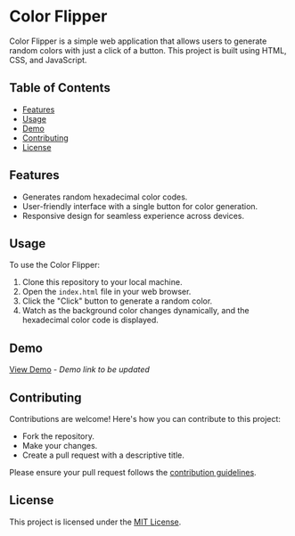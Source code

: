 # Color Flipper

Color Flipper is a simple web application that allows users to generate random colors with just a click of a button. This project is built using HTML, CSS, and JavaScript.

## Table of Contents
- [Features](#features)
- [Usage](#usage)
- [Demo](#demo)
- [Contributing](#contributing)
- [License](#license)

## Features
- Generates random hexadecimal color codes.
- User-friendly interface with a single button for color generation.
- Responsive design for seamless experience across devices.

## Usage
To use the Color Flipper:
1. Clone this repository to your local machine.
2. Open the `index.html` file in your web browser.
3. Click the "Click" button to generate a random color.
4. Watch as the background color changes dynamically, and the hexadecimal color code is displayed.

## Demo
[View Demo](#) - *Demo link to be updated*

## Contributing
Contributions are welcome! Here's how you can contribute to this project:
- Fork the repository.
- Make your changes.
- Create a pull request with a descriptive title.

Please ensure your pull request follows the [contribution guidelines](CONTRIBUTING.md).

## License
This project is licensed under the [MIT License](LICENSE).
